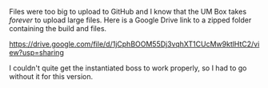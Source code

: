 Files were too big to upload to GitHub and I know that the UM Box takes *forever* to upload large files. Here is a Google Drive link to a zipped folder containing the build and files.

https://drive.google.com/file/d/1jCphBOOM55Dj3vqhXT1CUcMw9ktlHtC2/view?usp=sharing

I couldn't quite get the instantiated boss to work properly, so I had to go without it for this version. 